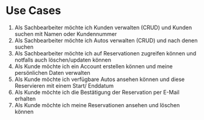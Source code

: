 # Use Cases

1. Als Sachbearbeiter möchte ich Kunden verwalten (CRUD) und Kunden suchen mit Namen oder Kundennummer
2. Als Sachbearbeiter möchte ich Autos verwalten (CRUD) und nach denen suchen
3. Als Sachbearbeiter möchte ich auf Reservationen zugreifen können und notfalls auch löschen/updaten können
4. Als Kunde möchte ich ein Account erstellen können und meine persönlichen Daten verwalten
5. Als Kunde möchte ich verfügbare Autos ansehen können und diese Reservieren mit einem Start/ Enddatum
6. Als Kunde möchte ich die Bestätigung der Reservation per E-Mail erhalten
7. Als Kunde möchte ich meine Reservationen ansehen und löschen können

